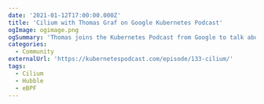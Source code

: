 ```yaml
---
date: '2021-01-12T17:00:00.000Z'
title: 'Cilium with Thomas Graf on Google Kubernetes Podcast'
ogImage: ogimage.png
ogSummary: 'Thomas joins the Kubernetes Podcast from Google to talk about Cilium'
categories:
  - Community
externalUrl: 'https://kubernetespodcast.com/episode/133-cilium/'
tags:
  - Cilium
  - Hubble
  - eBPF
---
```

